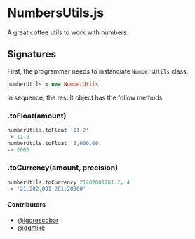 NumbersUtils.js
===============

A great coffee utils to work with numbers. 

Signatures
----------

First, the programmer needs to instanciate `NumbersUtils` class.

```coffee
numberUtils = new NumberUtils
```

In sequence, the result object has the follow methods


### .toFloat(amount)

```coffee
numberUtils.toFloat '11.2'
-> 11.2
numberUtils.toFloat '3,000.00'
-> 3000
```

### .toCurrency(amount, precision)

```coffee
numberUtils.toCurrency 21202001201.2, 4
-> '21,202,001,201.20000'
```

#### Contributors
* [@igorescobar](https://github.com/igorescobar)
* [@dgmike](https://github.com/dgmike)
